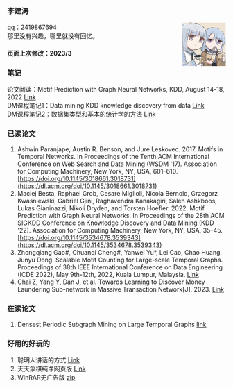 ### 李建涛  
<img align="right" width="100" weight="100" src="https://raw.githubusercontent.com/bone38ljtnn/picture/main/head.jpg">  

qq：2419867694  
那里没有兴趣，哪里就没有回忆。  

#### 页面上次修改：2023/3

### 笔记
论文阅读：Motif Prediction with Graph Neural Networks, KDD, August 14-18, 2022 [Link](blog/MotifPforGNN)  
DM课程笔记1：Data mining  KDD knowledge discovery from data [Link](blog/dm1)  
DM课程笔记2：数据集类型和基本的统计学的方法 [Link](blog/dm2)

### 已读论文
1. Ashwin Paranjape, Austin R. Benson, and Jure Leskovec. 2017. Motifs in Temporal Networks. In Proceedings of the Tenth ACM International Conference on Web Search and Data Mining (WSDM '17). Association for Computing Machinery, New York, NY, USA, 601–610. [https://doi.org/10.1145/3018661.3018731](https://dl.acm.org/doi/10.1145/3018661.3018731)  
2. Maciej Besta, Raphael Grob, Cesare Miglioli, Nicola Bernold, Grzegorz Kwasniewski, Gabriel Gjini, Raghavendra Kanakagiri, Saleh Ashkboos, Lukas Gianinazzi, Nikoli Dryden, and Torsten Hoefler. 2022. Motif Prediction with Graph Neural Networks. In Proceedings of the 28th ACM SIGKDD Conference on Knowledge Discovery and Data Mining (KDD '22). Association for Computing Machinery, New York, NY, USA, 35–45. [https://doi.org/10.1145/3534678.3539343](https://dl.acm.org/doi/10.1145/3534678.3539343)  
3. Zhongqiang Gao#, Chuanqi Cheng#, Yanwei Yu*, Lei Cao, Chao Huang, Junyu Dong. Scalable Motif Counting for Large-scale Temporal Graphs. Proceedings of 38th IEEE International Conference on Data Engineering (ICDE 2022), May 9th-12th, 2022, Kuala Lumpur, Malaysia. [Link](https://arxiv.org/abs/2204.09236)  
4. Chai Z, Yang Y, Dan J, et al. Towards Learning to Discover Money Laundering Sub-network in Massive Transaction Network[J]. 2023. [Link](http://yangy.org/works/gnn/AAAI23_Laundering.pdf)

### 在读论文
1. Densest Periodic Subgraph Mining on Large Temporal Graphs [link](https://www.computer.org/csdl/journal/tk/5555/01/10005861/1JF3QfrlWyQ)

### 好用的好玩的
1. 聪明人讲话的方式 [Link](资源/聪明人讲话的方式.html)  
2. 天天象棋纯净网页版 [Link](https://h5login.qqchess.qq.com/)  
3. WinRAR无广告版 [zip](资源/winrar.zip)
